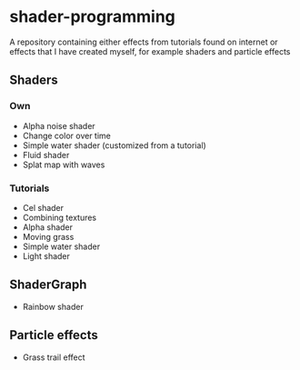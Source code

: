 # shader-programming
A repository containing either effects from tutorials found on internet or effects that I have created myself, for example shaders and particle effects

## Shaders
### Own
- Alpha noise shader
- Change color over time
- Simple water shader (customized from a tutorial)
- Fluid shader
- Splat map with waves

### Tutorials
- Cel shader
- Combining textures
- Alpha shader
- Moving grass
- Simple water shader
- Light shader

## ShaderGraph
- Rainbow shader

## Particle effects
- Grass trail effect
